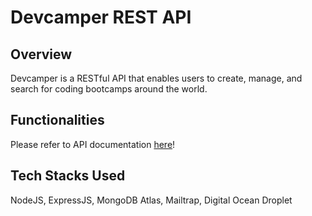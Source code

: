# Devcamper REST API

## Overview
Devcamper is a RESTful API that enables users to create, manage, and search for coding bootcamps around the world.

## Functionalities
Please refer to API documentation [here]()!

## Tech Stacks Used
NodeJS, ExpressJS, MongoDB Atlas, Mailtrap, Digital Ocean Droplet

